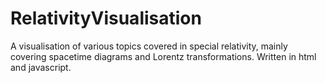 # RelativityVisualisation
A visualisation of various topics covered in special relativity, mainly covering spacetime diagrams and Lorentz transformations.  Written in html and javascript.
